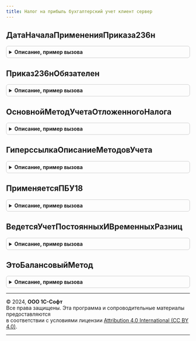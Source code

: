```yaml
---
title: Налог на прибыль бухгалтерский учет клиент сервер
---
```



## ДатаНачалаПримененияПриказа236н
<details style="margin: 1em 0; padding: 0.5em; border: 1px solid #ccc; border-radius: 6px;">

<summary style="font-weight: bold; cursor: pointer;">Описание, пример вызова</summary>

```bsl

// Хранит дату начала обязательного применения изменений в ПБУ18,
// внесенных Приказом Минфина от 20 ноября 2018 г. N 236н:
//
// "2. Установить, что предусмотренные настоящим Приказом изменения применяются организациями,
// начиная с бухгалтерской (финансовой) отчетности за 2020 год.
// Организация вправе принять решение о применении предусмотренных настоящим Приказом изменений до указанного срока."
//
// Возвращаемое значение:
//  Дата - дата начала обязательного применения изменений
//
Функция ДатаНачалаПримененияПриказа236н() Экспорт
```

Пример вызова
```bsl
Результат = НалогНаПрибыльБухгалтерскийУчетКлиентСервер.ДатаНачалаПримененияПриказа236н() 
```
</details>

## Приказ236нОбязателен
<details style="margin: 1em 0; padding: 0.5em; border: 1px solid #ccc; border-radius: 6px;">

<summary style="font-weight: bold; cursor: pointer;">Описание, пример вызова</summary>

```bsl

// Определяет, обязательны ли к применению в указанном периоде,
// изменения в ПБУ18, внесенные Приказом Минфина от 20 ноября 2018 г. N 236н
//
// Параметры:
//  Период - Дата - отчетный период
//
// Возвращаемое значение:
//  Булево - Истина, если изменения обязательны к применению
//
Функция Приказ236нОбязателен(Период) Экспорт
```

Пример вызова
```bsl
Результат = НалогНаПрибыльБухгалтерскийУчетКлиентСервер.Приказ236нОбязателен(Период) 
```
</details>

## ОсновнойМетодУчетаОтложенногоНалога
<details style="margin: 1em 0; padding: 0.5em; border: 1px solid #ccc; border-radius: 6px;">

<summary style="font-weight: bold; cursor: pointer;">Описание, пример вызова</summary>

```bsl

// Определяет основной метод учета отложенного налога в указанном периоде.
//
// Параметры:
//  Период - Дата - отчетный период
//
// Возвращаемое значение:
//  ПеречислениеСсылка.ВариантыУчетаОтложенногоНалога - метод учета отложенного налога
//
Функция ОсновнойМетодУчетаОтложенногоНалога(Период) Экспорт
```

Пример вызова
```bsl
Результат = НалогНаПрибыльБухгалтерскийУчетКлиентСервер.ОсновнойМетодУчетаОтложенногоНалога(Период) 
```
</details>

## ГиперссылкаОписаниеМетодовУчета
<details style="margin: 1em 0; padding: 0.5em; border: 1px solid #ccc; border-radius: 6px;">

<summary style="font-weight: bold; cursor: pointer;">Описание, пример вызова</summary>

```bsl

// Хранит гиперссылку (URL) на описание методов учета отложенных налогов (на языке пользователя)
//
// Возвращаемое значение:
//  Строка - URL методических материалов
//
Функция ГиперссылкаОписаниеМетодовУчета() Экспорт
```

Пример вызова
```bsl
Результат = НалогНаПрибыльБухгалтерскийУчетКлиентСервер.ГиперссылкаОписаниеМетодовУчета() 
```
</details>

## ПрименяетсяПБУ18
<details style="margin: 1em 0; padding: 0.5em; border: 1px solid #ccc; border-radius: 6px;">

<summary style="font-weight: bold; cursor: pointer;">Описание, пример вызова</summary>

```bsl

// Определяет по варианту учета, ведется ли ПБУ 18
//
// Параметры:
//  ВариантУчета - ПеречислениеСсылка.ВариантыУчетаОтложенногоНалога - ссылка на вариант учета отложенного налога
//
// Возвращаемое значение:
//  Булево - Истина, если вариант учета соответствует применению ПБУ 18
//
Функция ПрименяетсяПБУ18(ВариантУчета) Экспорт
```

Пример вызова
```bsl
Результат = НалогНаПрибыльБухгалтерскийУчетКлиентСервер.ПрименяетсяПБУ18(ВариантУчета) 
```
</details>

## ВедетсяУчетПостоянныхИВременныхРазниц
<details style="margin: 1em 0; padding: 0.5em; border: 1px solid #ccc; border-radius: 6px;">

<summary style="font-weight: bold; cursor: pointer;">Описание, пример вызова</summary>

```bsl

// Определяет по варианту учета, ведется ли учет постоянных разниц
//
// Параметры:
//  ВариантУчета - ПеречислениеСсылка.ВариантыУчетаОтложенногоНалога - ссылка на вариант учета отложенного налога
//
// Возвращаемое значение:
//  Булево - Истина, если вариант учета соответствует применению учета разниц
//
Функция ВедетсяУчетПостоянныхИВременныхРазниц(ВариантУчета) Экспорт
```

Пример вызова
```bsl
Результат = НалогНаПрибыльБухгалтерскийУчетКлиентСервер.ВедетсяУчетПостоянныхИВременныхРазниц(ВариантУчета) 
```
</details>

## ЭтоБалансовыйМетод
<details style="margin: 1em 0; padding: 0.5em; border: 1px solid #ccc; border-radius: 6px;">

<summary style="font-weight: bold; cursor: pointer;">Описание, пример вызова</summary>

```bsl

// Определяет по варианту учета, применяется ли балансовый метод
// как с учетом разниц, так и без учета разниц
//
// Параметры:
//  ВариантУчета - ПеречислениеСсылка.ВариантыУчетаОтложенногоНалога - ссылка на вариант учета отложенного налога
//
// Возвращаемое значение:
//  Булево - Истина, если вариант учета соответствует применению балансового метода
//
Функция ЭтоБалансовыйМетод(ВариантУчета) Экспорт
```

Пример вызова
```bsl
Результат = НалогНаПрибыльБухгалтерскийУчетКлиентСервер.ЭтоБалансовыйМетод(ВариантУчета) 
```
</details>

---

© 2024, **ООО 1С-Софт**  
Все права защищены. Эта программа и сопроводительные материалы предоставляются  
в соответствии с условиями лицензии [Attribution 4.0 International (CC BY 4.0)](https://creativecommons.org/licenses/by/4.0/legalcode).

---
